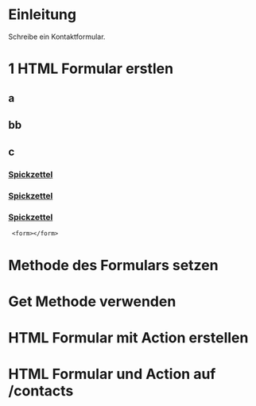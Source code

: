 # Einleitung
Schreibe ein Kontaktformular.
# 1 HTML Formular erstlen
## a
## bb
## c
### [Spickzettel](https://www.google.com) 
### [Spickzettel](https://www.wikipedia.com) 
### [Spickzettel](https://www.w3schools.com/html/html_forms.asp) 
` <form></form>`
# Methode des Formulars setzen
# Get Methode verwenden
# HTML Formular mit Action erstellen
# HTML Formular und Action auf /contacts
